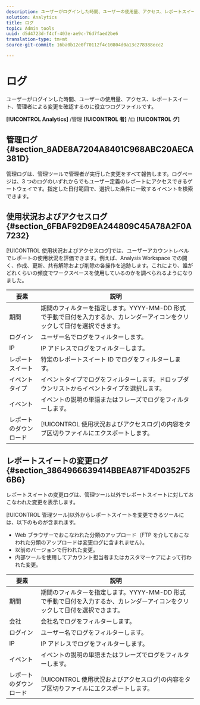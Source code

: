 ```yaml
---
description: ユーザーがログインした時間、ユーザーの使用量、アクセス、レポートスイート、管理者による変更を確認するのに役立つログファイルです。
solution: Analytics
title: ログ
topic: Admin tools
uuid: d5d4723d-f4cf-403e-ae9c-76d7faed2be6
translation-type: tm+mt
source-git-commit: 16ba0b12e0f70112f4c10804d0a13c278388ecc2

---
```



# ログ

ユーザーがログインした時間、ユーザーの使用量、アクセス、レポートスイート、管理者による変更を確認するのに役立つログファイルです。

**[!UICONTROL Analytics]** /管理 **[!UICONTROL 者]** /ロ **[!UICONTROL グ]**

## 管理ログ {#section_8ADE8A7204A8401C968ABC20AECA381D}

管理ログは、管理ツールで管理者が実行した変更をすべて報告します。ログページは、3 つのログのいずれからでもユーザー定義のレポートにアクセスできるゲートウェイです。指定した日付範囲で、選択した条件に一致するイベントを検索できます。

## 使用状況およびアクセスログ {#section_6FBAF92D9EA244809C45A78A2F0A7232}

[!UICONTROL 使用状況およびアクセスログ]では、ユーザーアカウントレベルでレポートの使用状況を評価できます。例えば、Analysis Workspace での開く、作成、更新、共有解除および削除の各操作を追跡します。これにより、誰がどれくらいの頻度でワークスペースを使用しているのかを調べられるようになりました。

| 要素 | 説明 |
|---|---|
| 期間 | 期間のフィルターを指定します。YYYY-MM-DD 形式で手動で日付を入力するか、カレンダーアイコンをクリックして日付を選択できます。 |
| ログイン | ユーザー名でログをフィルターします。 |
| IP | IP アドレスでログをフィルターします。 |
| レポートスイート | 特定のレポートスイート ID でログをフィルターします。 |
| イベントタイプ | イベントタイプでログをフィルターします。ドロップダウンリストからイベントタイプを選択します。 |
| イベント | イベントの説明の単語またはフレーズでログをフィルターします。 |
| レポートのダウンロード | [!UICONTROL 使用状況およびアクセスログ]の内容をタブ区切りファイルにエクスポートします。 |

## レポートスイートの変更ログ {#section_3864966639414BBEA871F4D0352F56B6}

レポートスイートの変更ログは、管理ツール以外でレポートスイートに対しておこなわれた変更を表示します。

[!UICONTROL 管理ツール]以外からレポートスイートを変更できるツールには、以下のものが含まれます。

* Web ブラウザーでおこなわれた分類のアップロード（FTP を介しておこなわれた分類のアップロードは変更ログに含まれません）。
* 以前のバージョンで行われた変更。
* 内部ツールを使用してアカウント担当者またはカスタマーケアによって行われた変更。

| 要素 | 説明 |
|---|---|
| 期間 | 期間のフィルターを指定します。YYYY-MM-DD 形式で手動で日付を入力するか、カレンダーアイコンをクリックして日付を選択できます。 |
| 会社 | 会社名でログをフィルターします。 |
| ログイン | ユーザー名でログをフィルターします。 |
| IP | IP アドレスでログをフィルターします。 |
| イベント | イベントの説明の単語またはフレーズでログをフィルターします。 |
| レポートのダウンロード | [!UICONTROL 使用状況およびアクセスログ]の内容をタブ区切りファイルにエクスポートします。 |

